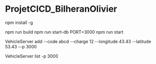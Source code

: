# ProjetCICD_BilheranOlivier

npm install -g

npm run build
npm run start-db
PORT=3000 npm run start

VehicleServer add --code abcd --charge 12 --longitude 43.43 --latitude 53.43 --p 3000

VehicleServer list -p 3000